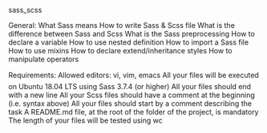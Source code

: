 sass_scss

General:
    What Sass means
    How to write Sass & Scss file
    What is the difference between Sass and Scss
    What is the Sass preprocessing
    How to declare a variable
    How to use nested definition
    How to import a Sass file
    How to use mixins
    How to declare extend/inheritance styles
    How to manipulate operators

Requirements:
    Allowed editors: vi, vim, emacs
    All your files will be executed on Ubuntu 18.04 LTS using Sass 3.7.4 (or higher)
    All your files should end with a new line
    All your Scss files should have a comment at the beginning (i.e. syntax above)
    All your files should start by a comment describing the task
    A README.md file, at the root of the folder of the project, is mandatory
    The length of your files will be tested using wc
